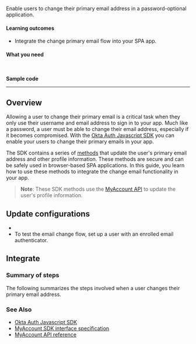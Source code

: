 Enable users to change their primary email address in a password-optional application.

#### Learning outcomes

* Integrate the change primary email flow into your SPA app.

#### What you need

<StackSnippet snippet="whatyouneed" />
</br>

**Sample code**

<StackSnippet snippet="samplecode" />

---

## Overview

Allowing a user to change their primary email is a critical task when they only use their username and email address to sign in to your app. Much like a password, a user must be able to change their email address, especially if it becomes compromised. With the [Okta Auth Javascript SDK](https://github.com/okta/okta-auth-js) you can enable your users to change their primary emails in your app.

The SDK contains a series of [methods](https://github.com/okta/okta-auth-js/blob/master/docs/myaccount/modules.md) that update the user's primary email address and other profile information. These methods are secure and can be safely used in browser-based SPA applications. In this guide, you learn how to use these methods to integrate the change email functionality in your app.

>**Note**: These SDK methods use the [MyAccount API](https://developer.okta.com/docs/api/openapi/okta-myaccount/guides/overview/) to update the user's profile information.

## Update configurations

* <StackSnippet snippet="setupoktaorg" inline/>
* To test the email change flow, set up a user with an enrolled email authenticator.

## Integrate

### Summary of steps

The following summarizes the steps involved when a user changes their primary email address.

<StackSnippet snippet="integrationsummary" />

<StackSnippet snippet="integrationsteps" />

### See Also

* [Okta Auth Javascript SDK](https://github.com/okta/okta-auth-js)
* [MyAccount SDK interface specification](https://github.com/okta/okta-auth-js/blob/master/docs/myaccount/modules.md)
* [MyAccount API reference](https://developer.okta.com/docs/api/openapi/okta-myaccount/guides/overview/)
